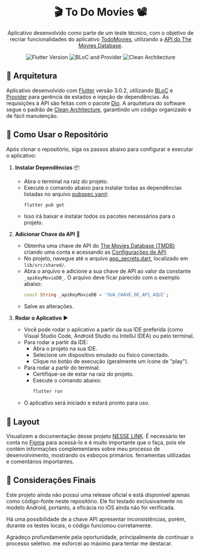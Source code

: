 <h1 align="center">🎬 To Do Movies 📽️</h1>

<div align="center">

Aplicativo desenvolvido como parte de um teste técnico, com o objetivo de recriar funcionalidades do aplicativo [TodoMovies](https://apps.apple.com/br/app/todomovies-4id792499896), utilizando a [API do The Movies Database](https://www.themoviedb.org).

</div>

<p align="center">
  <img src="https://img.shields.io/badge/Flutter-3.0.2-blue?logo=flutter" alt="Flutter Version">
  <img src="https://img.shields.io/badge/BLoC-Provider-blue?logo=dart" alt="BLoC and Provider">
  <img src="https://img.shields.io/badge/Clean%20Architecture-%F0%9F%93%96%20Clean%20Code-blue" alt="Clean Architecture">
</p>

## 🎨 Arquitetura

Aplicativo desenvolvido com [Flutter](https://flutter.dev) versão 3.0.2, utilizando [BLoC](https://pub.dev/packages/flutter_bloc) e [Provider](https://pub.dev/packages/provider) para gerência de estados e injeção de dependências. As requisições à API são feitas com o pacote [Dio](https://pub.dev/packages/dio). A arquitetura do software segue o padrão de [Clean Architecture](https://blog.cleancoder.com/uncle-bob/2012/08/13/the-clean-architecture.html), garantindo um código organizado e de fácil manutenção.
## 🚀 Como Usar o Repositório

Após clonar o repositório, siga os passos abaixo para configurar e executar o aplicativo:

1. **Instalar Dependências** 📦

   - Abra o terminal na raiz do projeto.
   - Execute o comando abaixo para instalar todas as dependências listadas no arquivo [pubspec.yaml](./pubspec.yaml):
     ```sh
     flutter pub get
     ```
   - Isso irá baixar e instalar todos os pacotes necessários para o projeto.

2. **Adicionar Chave da API** 🔑

   - Obtenha uma chave de API do [The Movies Database (TMDB)](https://www.themoviedb.org) criando uma conta e acessando as [Configurações de API](https://www.themoviedb.org/settings/api).
   - No projeto, navegue até o arquivo [app_secrets.dart](./lib/src/shared/app_secrets.dart), localizado em `lib/src/shared/`.
   - Abra o arquivo e adicione a sua chave de API ao valor da constante `_apiKeyMovieDB_`. O arquivo deve ficar parecido com o exemplo abaixo:
     ```dart
     const String _apiKeyMovieDB = 'SUA_CHAVE_DE_API_AQUI';
     ```
   - Salve as alterações.

3. **Rodar o Aplicativo** ▶️

   - Você pode rodar o aplicativo a partir da sua IDE preferida (como Visual Studio Code, Android Studio ou IntelliJ IDEA) ou pelo terminal.
   - Para rodar a partir da IDE:
     - Abra o projeto na sua IDE.
     - Selecione um dispositivo emulado ou físico conectado.
     - Clique no botão de execução (geralmente um ícone de "play").
   - Para rodar a partir do terminal:
     - Certifique-se de estar na raiz do projeto.
     - Execute o comando abaixo:
       ```sh
       flutter run
       ```
   - O aplicativo será iniciado e estará pronto para uso.

## 🔖 Layout

Visualizem a documentação desse projeto [NESSE LINK](https://www.figma.com/design/BOkYtcABGfDuS2PAHBg5N3/Proposta-de-Prot%C3%B3tipo---Dimensa?node-id=0-1&t=vhDo2m0BLBsQ34d3-1). É necessário ter conta no [Figma](https://figma.com) para acessá-lo e é muito importante que o faça, pois ele contém informações complementares sobre meu processo de desenvolvimento, mostrando os esboços primários. ferramentas utilizadas e comentários importantes.

## 📝 Considerações Finais

Este projeto ainda não possui uma release oficial e está disponível apenas como código-fonte neste repositório. Ele foi testado exclusivamente no modelo Android, portanto, a eficácia no iOS ainda não foi verificada. 

Há uma possibilidade de a chave API apresentar inconsistências, porém, durante os testes locais, o código funcionou corretamente. 

Agradeço profundamente pela oportunidade, principalmente de continuar o processo seletivo. me esforcei ao máximo para tentar me destacar.
